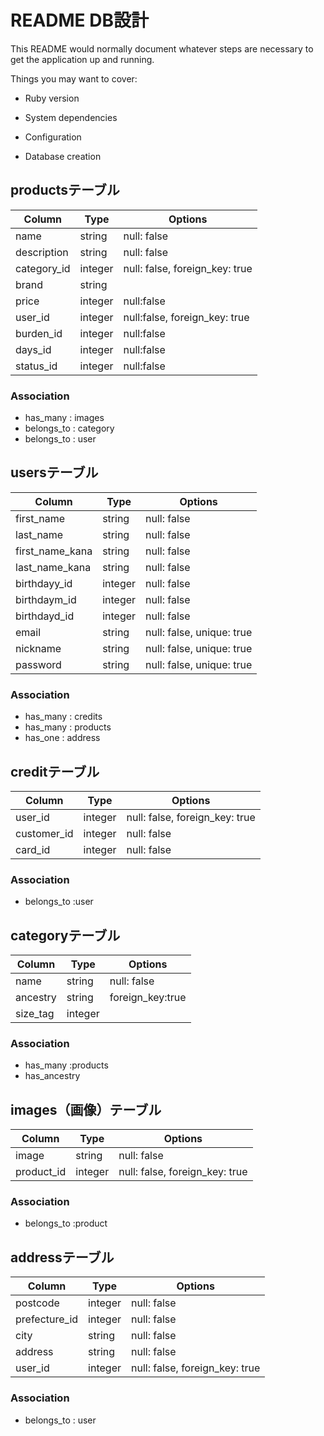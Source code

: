 # README DB設計

This README would normally document whatever steps are necessary to get the
application up and running.

Things you may want to cover:

* Ruby version

* System dependencies

* Configuration

* Database creation
## productsテーブル
|Column|Type|Options|
|------|----|-------|
|name|string|null: false|
|description|string|null: false|
|category_id|integer|null: false, foreign_key: true|
|brand|string||
|price|integer|null:false|
|user_id|integer|null:false, foreign_key: true|
|burden_id|integer|null:false|
|days_id|integer|null:false|
|status_id|integer|null:false|

### Association
- has_many : images
- belongs_to : category
- belongs_to : user

## usersテーブル
|Column|Type|Options|
|------|----|-------|
|first_name|string|null: false|
|last_name|string|null: false|
|first_name_kana|string|null: false|
|last_name_kana|string|null: false|
|birthdayy_id|integer|null: false|
|birthdaym_id|integer|null: false|
|birthdayd_id|integer|null: false|
|email|string|null: false, unique: true|
|nickname|string|null: false, unique: true|
|password|string|null: false, unique: true|

### Association
- has_many : credits
- has_many : products
- has_one : address


## creditテーブル
|Column|Type|Options|
|------|----|-------|
|user_id|integer|null: false, foreign_key: true|
|customer_id|integer|null: false|
|card_id|integer|null: false|

### Association
- belongs_to :user


## categoryテーブル
|Column|Type|Options|
|------|----|-------|
|name|string|null: false|
|ancestry|string|foreign_key:true|
|size_tag|integer||

### Association
- has_many :products
- has_ancestry


## images（画像）テーブル
|Column|Type|Options|
|------|----|-------|
|image|string|null: false|
|product_id|integer|null: false, foreign_key: true|

### Association
- belongs_to :product


## addressテーブル
|Column|Type|Options|
|------|----|-------|
|postcode|integer|null: false|
|prefecture_id|integer|null: false|
|city|string|null: false|
|address|string|null: false|
|user_id|integer|null: false, foreign_key: true|
### Association
- belongs_to : user

